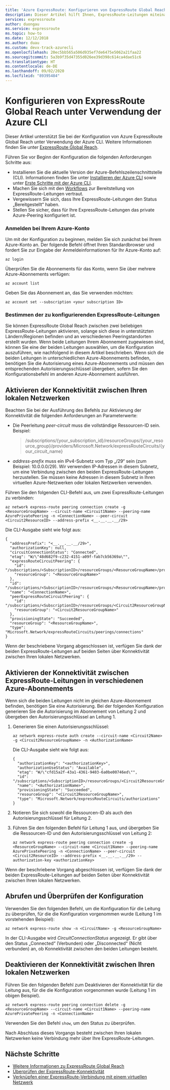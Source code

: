 ```yaml
---
title: 'Azure ExpressRoute: Konfigurieren von ExpressRoute Global Reach: Befehlszeilenschnittstelle (CLI)'
description: Dieser Artikel hilft Ihnen, ExpressRoute-Leitungen miteinander zu verbinden, um ein privates Netzwerk zwischen Ihren lokalen Netzwerken aufzubauen und Global Reach zu aktivieren.
services: expressroute
author: duongau
ms.service: expressroute
ms.topic: how-to
ms.date: 12/12/2018
ms.author: duau
ms.custom: devx-track-azurecli
ms.openlocfilehash: 20ec5bb565a506d935ef7de6475e5062a21faa22
ms.sourcegitcommit: 5a3b9f35d47355d026ee39d398c614ca4dae51c6
ms.translationtype: HT
ms.contentlocale: de-DE
ms.lasthandoff: 09/02/2020
ms.locfileid: "89395484"
---
```

# <a name="configure-expressroute-global-reach-by-using-the-azure-cli"></a>Konfigurieren von ExpressRoute Global Reach unter Verwendung der Azure CLI

Dieser Artikel unterstützt Sie bei der Konfiguration von Azure ExpressRoute Global Reach unter Verwendung der Azure CLI. Weitere Informationen finden Sie unter [ExpressRoute Global Reach](expressroute-global-reach.md).
 
Führen Sie vor Beginn der Konfiguration die folgenden Anforderungen Schritte aus:

* Installieren Sie die aktuelle Version der Azure-Befehlszeilenschnittstelle (CLI). Informationen finden Sie unter [Installieren der Azure CLI](/cli/azure/install-azure-cli) sowie unter [Erste Schritte mit der Azure CLI](/cli/azure/get-started-with-azure-cli).
* Machen Sie sich mit den [Workflows](expressroute-workflows.md) zur Bereitstellung von ExpressRoute-Leitungen vertraut.
* Vergewissern Sie sich, dass Ihre ExpressRoute-Leitungen den Status „Bereitgestellt“ haben.
* Stellen Sie sicher, dass für Ihre ExpressRoute-Leitungen das private Azure-Peering konfiguriert ist.  

### <a name="sign-in-to-your-azure-account"></a>Anmelden bei Ihrem Azure-Konto

Um mit der Konfiguration zu beginnen, melden Sie sich zunächst bei Ihrem Azure-Konto an. Der folgende Befehl öffnet Ihren Standardbrowser und fordert Sie zur Eingabe der Anmeldeinformationen für Ihr Azure-Konto auf:  

```azurecli
az login
```

Überprüfen Sie die Abonnements für das Konto, wenn Sie über mehrere Azure-Abonnements verfügen:

```azurecli
az account list
```

Geben Sie das Abonnement an, das Sie verwenden möchten:

```azurecli
az account set --subscription <your subscription ID>
```

### <a name="identify-your-expressroute-circuits-for-configuration"></a>Bestimmen der zu konfigurierenden ExpressRoute-Leitungen

Sie können ExpressRoute Global Reach zwischen zwei beliebigen ExpressRoute-Leitungen aktivieren, solange sich diese in unterstützten Ländern/Regionen befinden und an verschiedenen Peeringstandorten erstellt wurden. Wenn beide Leitungen Ihrem Abonnement zugewiesen sind, können Sie eine der beiden Leitungen auswählen, um die Konfiguration auszuführen, wie nachfolgend in diesem Artikel beschrieben. Wenn sich die beiden Leitungen in unterschiedlichen Azure-Abonnements befinden, benötigen Sie die Autorisierung eines Azure-Abonnements und müssen den entsprechenden Autorisierungsschlüssel übergeben, sofern Sie den Konfigurationsbefehl im anderen Azure-Abonnement ausführen.

## <a name="enable-connectivity-between-your-on-premises-networks"></a>Aktivieren der Konnektivität zwischen Ihren lokalen Netzwerken

Beachten Sie bei der Ausführung des Befehls zur Aktivierung der Konnektivität die folgenden Anforderungen an Parameterwerte:

* Die Peerleitung *peer-circuit* muss die vollständige Ressourcen-ID sein. Beispiel:

  > /subscriptions/{your_subscription_id}/resourceGroups/{your_resource_group}/providers/Microsoft.Network/expressRouteCircuits/{your_circuit_name}

* *address-prefix* muss ein IPv4-Subnetz vom Typ „/29“ sein (zum Beispiel: 10.0.0.0/29). Wir verwenden IP-Adressen in diesem Subnetz, um eine Verbindung zwischen den beiden ExpressRoute-Leitungen herzustellen. Sie müssen keine Adressen in diesem Subnetz in Ihren virtuellen Azure-Netzwerken oder lokalen Netzwerken verwenden.

Führen Sie den folgenden CLI-Befehl aus, um zwei ExpressRoute-Leitungen zu verbinden:

```azurecli
az network express-route peering connection create -g <ResourceGroupName> --circuit-name <Circuit1Name> --peering-name AzurePrivatePeering -n <ConnectionName> --peer-circuit <Circuit2ResourceID> --address-prefix <__.__.__.__/29>
```

Die CLI-Ausgabe sieht wie folgt aus:

```output
{
  "addressPrefix": "<__.__.__.__/29>",
  "authorizationKey": null,
  "circuitConnectionStatus": "Connected",
  "etag": "W/\"48d682f9-c232-4151-a09f-fab7cb56369a\"",
  "expressRouteCircuitPeering": {
    "id": "/subscriptions/<SubscriptionID>/resourceGroups/<ResourceGroupName>/providers/Microsoft.Network/expressRouteCircuits/<Circuit1Name>/peerings/AzurePrivatePeering",
    "resourceGroup": "<ResourceGroupName>"
  },
  "id": "/subscriptions/<SubscriptionID>/resourceGroups/<ResourceGroupName>/providers/Microsoft.Network/expressRouteCircuits/<Circuit1Name>/peerings/AzurePrivatePeering/connections/<ConnectionName>",
  "name": "<ConnectionName>",
  "peerExpressRouteCircuitPeering": {
    "id": "/subscriptions/<SubscriptionID>/resourceGroups/<Circuit2ResourceGroupName>/providers/Microsoft.Network/expressRouteCircuits/<Circuit2Name>/peerings/AzurePrivatePeering",
    "resourceGroup": "<Circuit2ResourceGroupName>"
  },
  "provisioningState": "Succeeded",
  "resourceGroup": "<ResourceGroupName>",
  "type": "Microsoft.Network/expressRouteCircuits/peerings/connections"
}
```

Wenn der beschriebene Vorgang abgeschlossen ist, verfügen Sie dank der beiden ExpressRoute-Leitungen auf beiden Seiten über Konnektivität zwischen Ihren lokalen Netzwerken.

## <a name="enable-connectivity-between-expressroute-circuits-in-different-azure-subscriptions"></a>Aktivieren der Konnektivität zwischen ExpressRoute-Leitungen in verschiedenen Azure-Abonnements

Wenn sich die beiden Leitungen nicht im gleichen Azure-Abonnement befinden, benötigen Sie eine Autorisierung. Bei der folgenden Konfiguration generieren Sie die Autorisierung im Abonnement von Leitung 2 und übergeben den Autorisierungsschlüssel an Leitung 1.

1. Generieren Sie einen Autorisierungsschlüssel:

   ```azurecli
   az network express-route auth create --circuit-name <Circuit2Name> -g <Circuit2ResourceGroupName> -n <AuthorizationName>
   ```

   Die CLI-Ausgabe sieht wie folgt aus:

   ```output
   {
     "authorizationKey": "<authorizationKey>",
     "authorizationUseStatus": "Available",
     "etag": "W/\"cfd15a2f-43a1-4361-9403-6a0be00746ed\"",
     "id": "/subscriptions/<SubscriptionID>/resourceGroups/<Circuit2ResourceGroupName>/providers/Microsoft.Network/expressRouteCircuits/<Circuit2Name>/authorizations/<AuthorizationName>",
     "name": "<AuthorizationName>",
     "provisioningState": "Succeeded",
     "resourceGroup": "<Circuit2ResourceGroupName>",
     "type": "Microsoft.Network/expressRouteCircuits/authorizations"
   }
   ```

1. Notieren Sie sich sowohl die Ressourcen-ID als auch den Autorisierungsschlüssel für Leitung 2.

1. Führen Sie den folgenden Befehl für Leitung 1 aus, und übergeben Sie die Ressourcen-ID und den Autorisierungsschlüssel von Leitung 2:

   ```azurecli
   az network express-route peering connection create -g <ResourceGroupName> --circuit-name <Circuit1Name> --peering-name AzurePrivatePeering -n <ConnectionName> --peer-circuit <Circuit2ResourceID> --address-prefix <__.__.__.__/29> --authorization-key <authorizationKey>
   ```

Wenn der beschriebene Vorgang abgeschlossen ist, verfügen Sie dank der beiden ExpressRoute-Leitungen auf beiden Seiten über Konnektivität zwischen Ihren lokalen Netzwerken.

## <a name="get-and-verify-the-configuration"></a>Abrufen und Überprüfen der Konfiguration

Verwenden Sie den folgenden Befehl, um die Konfiguration für die Leitung zu überprüfen, für die die Konfiguration vorgenommen wurde (Leitung 1 im vorstehenden Beispiel):

```azurecli
az network express-route show -n <CircuitName> -g <ResourceGroupName>
```

In der CLI-Ausgabe wird *CircuitConnectionStatus* angezeigt. Er gibt über den Status „Connected“ (Verbunden) oder „Disconnected“ (Nicht verbunden) an, ob Konnektivität zwischen den beiden Leitungen besteht. 

## <a name="disable-connectivity-between-your-on-premises-networks"></a>Deaktivieren der Konnektivität zwischen Ihren lokalen Netzwerken

Führen Sie den folgenden Befehl zum Deaktivieren der Konnektivität für die Leitung aus, für die die Konfiguration vorgenommen wurde (Leitung 1 im obigen Beispiel).

```azurecli
az network express-route peering connection delete -g <ResourceGroupName> --circuit-name <Circuit1Name> --peering-name AzurePrivatePeering -n <ConnectionName>
```

Verwenden Sie den Befehl ```show```, um den Status zu überprüfen.

Nach Abschluss dieses Vorgangs besteht zwischen Ihren lokalen Netzwerken keine Verbindung mehr über Ihre ExpressRoute-Leitungen.

## <a name="next-steps"></a>Nächste Schritte

* [Weitere Informationen zu ExpressRoute Global Reach](expressroute-global-reach.md)
* [Überprüfen der ExpressRoute-Konnektivität](expressroute-troubleshooting-expressroute-overview.md)
* [Verknüpfen einer ExpressRoute-Verbindung mit einem virtuellen Netzwerk](expressroute-howto-linkvnet-arm.md)
